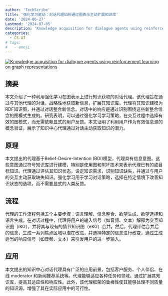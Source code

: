 ```yaml
---
author: 'TechScribe'
title: '强化学习驱动：对话代理如何通过图表示主动扩展知识库'
date: '2024-06-27'
Lastmod: '2024-07-05'
description: 'Knowledge acquisition for dialogue agents using reinforcement learning on graph representations'
categories:
  - CS.AI
# tags:
#   - emoji
---
```


[![Knowledge acquisition for dialogue agents using reinforcement learning on graph representations](https://arxiv-research-1301205113.cos.ap-guangzhou.myqcloud.com/images/2406.19500v1.pdf_0.jpg)](https://arxiv.org/abs/2406.19500v1)

## 摘要

本文介绍了一种利用强化学习在图表示上进行知识获取的对话代理。该代理旨在通过与其他代理的对话，战略性地获取新信息，扩展其知识库。代理将其知识建模为RDF知识图，并通过对话整合新信念。对话中的响应是通过识别围绕这些新整合信念的图模式生成的。研究表明，可以通过强化学习学习策略，在交互过程中选择有效的图模式，而无需依赖显式的用户反馈。本文证明了利用用户作为有效信息源的概念验证，展示了知识中心代理通过对话主动获取知识的潜力。<!--more-->

## 原理

本文提出的代理基于Belief-Desire-Intention (BDI)模型，代理具有信息意图。这些意图通过符号知识库进行建模，特别是使用图和RDF技术来表示代理已有的或目标知识。代理通过评估其知识状态，设定知识需求，识别知识缺失，并通过与用户的交互主动获取缺失知识。强化学习用于学习对话策略，选择在特定情境下改善知识状态的选项，而不需要显式的人类反馈。

## 流程

代理的工作流程包括五个主要步骤：语言理解、信念整合、欲望生成、欲望选择和语言生成。在对话过程中，代理将用户的输入信号（如音频、文本）解释为交互知识图（iKG），并将其与现有的情节知识图（eKG）合并。然后，代理评估合并后的信念，生成一系列焦点区域以潜在改进，并选择特定的信念进行改变，通过生成适当的响应信号（如音频、文本）来引发用户的进一步输入。

## 应用

本文提出的知识中心对话代理具有广泛的应用前景，包括客户服务、个人伴侣、在线 moderator 和新闻推荐系统等。代理能够适应各种任务和领域，通过扩展其知识库，提高其适应性和响应性。此外，该代理框架的鲁棒性使其能够处理不同质量的知识源，增强了其在实际应用中的可行性。